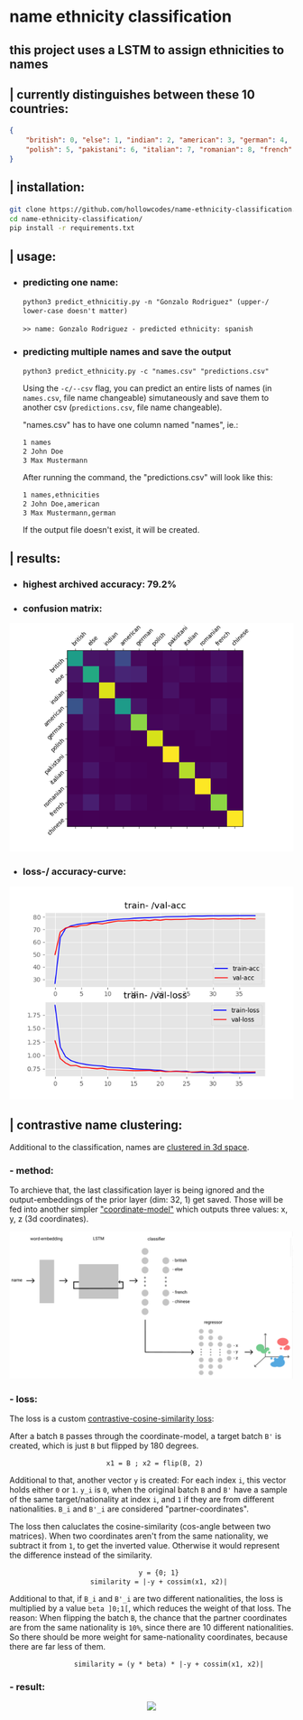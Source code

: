 # name ethnicity classification

## this project uses a LSTM to assign ethnicities to names

## | currently distinguishes between these 10 countries:
```json
{
    "british": 0, "else": 1, "indian": 2, "american": 3, "german": 4, 
    "polish": 5, "pakistani": 6, "italian": 7, "romanian": 8, "french": 9, "chinese": 10
}
```

## | installation:
```bash
git clone https://github.com/hollowcodes/name-ethnicity-classification.git
cd name-ethnicity-classification/
pip install -r requirements.txt
```

## | usage:
 - ### predicting one name:
    ```
    python3 predict_ethnicitiy.py -n "Gonzalo Rodriguez" (upper-/ lower-case doesn't matter)

    >> name: Gonzalo Rodriguez - predicted ethnicity: spanish
    ```

 - ### predicting multiple names and save the output
    ```
    python3 predict_ethnicity.py -c "names.csv" "predictions.csv"
    ```

    Using the ```-c/--csv``` flag, you can predict an entire lists of names (in ```names.csv```, file name changeable) simutaneously and save them to another csv (```predictions.csv```, file name changeable).

    "names.csv" has to have one column named "names", ie.:
    ```csv
    1 names
    2 John Doe
    3 Max Mustermann
    ```

    After running the command, the "predictions.csv" will look like this:
    ```csv
    1 names,ethnicities
    2 John Doe,american
    3 Max Mustermann,german
    ```

    If the output file doesn't exist, it will be created.



## | results:

 - ### highest archived accuracy: 79.2%
 - ### confusion matrix:
<p align="center"> 
<img src="readme_images/confusion_matrix.png">
</p>

 - ### loss-/ accuracy-curve:
<p align="center"> 
<img src="readme_images/history.png">
</p>


## | contrastive name clustering:
Additional to the classification, names are [clustered in 3d space](src/contrastive-name-clustering/).

### - method:
To archieve that, the last classification layer is being ignored and the output-embeddings of the prior layer (dim: 32, 1) get saved.
Those will be fed into another simpler ["coordinate-model"](src/contrastive-name-clustering/coord_model.py) which outputs three values: x, y, z (3d coordinates).

<p align="center"> 
<img src="readme_images/clustering.png">
</p>

### - loss:
The loss is a custom [contrastive-cosine-similarity loss](src/contrastive-name-clustering/contrastive_loss.py):

After a batch ```B``` passes through the coordinate-model, a target batch ```B'``` is created, which is just ```B``` but flipped by 180 degrees.

                            x1 = B ; x2 = flip(B, 2)

Additional to that, another vector ```y``` is created: For each index ```i```, this vector holds either ```0``` or ```1```.
```y_i``` is ```0```, when the original batch ```B``` and ```B'``` have a sample of the same target/nationality at index ```i```, and ```1``` if they are from different nationalities. ```B_i``` and ```B'_i``` are considered "partner-coordinates".

The loss then caluclates the cosine-similarity (cos-angle between two matrices). When two coordinates aren't from the same nationality, we subtract it from ```1```, to get the inverted value. Otherwise it would represent the difference instead of the similarity.
                                    
                                    y = {0; 1}
                        similarity = |-y + cossim(x1, x2)|

Additional to that, if ```B_i``` and ```B'_i``` are two different nationalities, the loss is multiplied by a value ```beta ]0;1[```, which reduces the weight of that loss. The reason: When flipping the batch ```B```, the chance that the partner coordinates are from the same nationality is ```10%```, since there are 10 different nationalities. So there should be more weight for same-nationality coordinates, because there are far less of them.

                    similarity = (y * beta) * |-y + cossim(x1, x2)|


### - result:

<p align="center"> 
<img src="readme_images/rotation2.gif">
</p>



